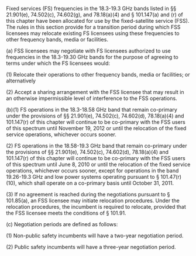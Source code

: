 Fixed services (FS) frequencies in the 18.3-19.3 GHz bands listed in §§ 21.901(e), 74.502(c), 74.602(g), and 78.18(a)(4) and § 101.147(a) and (r) of this chapter have been allocated for use by the fixed-satellite service (FSS). The rules in this section provide for a transition period during which FSS licensees may relocate existing FS licensees using these frequencies to other frequency bands, media or facilities.

(a) FSS licensees may negotiate with FS licensees authorized to use frequencies in the 18.3-19.30 GHz bands for the purpose of agreeing to terms under which the FS licensees would:

(1) Relocate their operations to other frequency bands, media or facilities; or alternatively

(2) Accept a sharing arrangement with the FSS licensee that may result in an otherwise impermissible level of interference to the FSS operations.

(b)(1) FS operations in the 18.3-18.58 GHz band that remain co-primary under the provisions of §§ 21.901(e), 74.502(c), 74.602(d), 78.18(a)(4) and 101.147(r) of this chapter will continue to be co-primary with the FSS users of this spectrum until November 19, 2012 or until the relocation of the fixed service operations, whichever occurs sooner.

(2) FS operations in the 18.58-19.3 GHz band that remain co-primary under the provisions of §§ 21.901(e), 74.502(c), 74.602(d), 78.18(a)(4) and 101.147(r) of this chapter will continue to be co-primary with the FSS users of this spectrum until June 8, 2010 or until the relocation of the fixed service operations, whichever occurs sooner, except for operations in the band 19.26-19.3 GHz and low power systems operating pursuant to § 101.47(r)(10), which shall operate on a co-primary basis until October 31, 2011.

(3) If no agreement is reached during the negotiations pursuant to § 101.85(a), an FSS licensee may initiate relocation procedures. Under the relocation procedures, the incumbent is required to relocate, provided that the FSS licensee meets the conditions of § 101.91.
                                    

(c) Negotiation periods are defined as follows:

(1) Non-public safety incumbents will have a two-year negotiation period.

(2) Public safety incumbents will have a three-year negotiation period.

